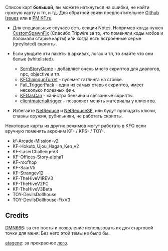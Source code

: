 [CustomSpawnFix]: <https://forums.tripwireinteractive.com/index.php?threads/mutator-customspawnfix.102956/> 'исправляет коды зедов в scripted triggers на старых картах'

[ScrnStoryGame]: <https://www.mediafire.com/file/sf1rm5e688dp9jt/ScrnStoryGame.zip/file>
[KFChaingunTurret]: <https://www.mediafire.com/file/a0t0ypyd5wbbprt/KFChaingunTurret.zip/file>
[Fall_TriggerPack]: <https://www.mediafire.com/file/iyqot9pefdfcub3/Fall_TriggerPack.zip/file>
[KFGasCan]: <https://www.mediafire.com/file/p0d5acpbcunk7sw/KFGasCan.zip/file>
[clientmaterialtrigger]: <https://www.mediafire.com/file/x3ekplflstb3fc8/clientmaterialtrigger.zip/file>

[NetReduce]: <https://forums.tripwireinteractive.com/index.php?threads/utility-de-serverpackage-listing.103071/> 'хак хаков чтобы понизить количество используемых игрой пакетов'
[NetReduceSE]: <https://steamcommunity.com/groups/ScrNBalance/discussions/6/610575007209675730/> 'то же самое но с конфигом'

[DMN666]: <https://forums.tripwireinteractive.com/index.php?members/dmn666.51275/>
[atagene]: <https://www.deviantart.com/atagene>

Список карт **большой**, вы можете наткнуться на ошибки, не найти нужную карту и тп, и тд. Для обратной связи предпочтительнее [Github Issues](https://github.com/Shtoyan/KFStory/issues) или в [PM KF.ru](http://killingfloor.ru/xforum/members/wipemaster.8929/).

* Для специальных случаев есть секции Notes. Например когда нужен [CustomSpawnFix] (Спасибо Tripwire за то, что поменяли коды мобов и поломали старые карты) или когда есть встроенные серые (greylisted) скрипты.
* Если увидите эти пакеты в архивах, логах и тп, то знайте что они белые (whitelisted).

  * [ScrnStoryGame] - добавляет очень много скриптов для диалогов, npc, objective и тп.
  * [KFChaingunTurret] - пулемет гатлинга на стойке.
  * [Fall_TriggerPack] - один из самых старых скриптов, имеет несколько полезных фич.
  * [KFGasCan] - канистра бензина и связанные скрипты.
  * [clientmaterialtrigger] - позволяет менять материалы у клиентов.

* Избегайте [NetReduce] и [NetReduceSE], или будут пропадать ключи, спавны оружия, рубильники, не работать скрипты.

Некоторые карты из других режимов могут работать в KFO если вручную поменять акроним KF- / KFS- / TOY-.

* kf-Arcade-Mission-v2
* KF-Hokuto_Ujou_Hagan_Ken_v2
* KF-LaserChallengeV3
* KF-Offices-Story-alpha1
* KF-roofhop
* KF-SaarV5
* KF-Strangev12
* KF-TheHiveV1REV3
* KF-TheHiveV2FC
* KF-TheHiveV3Beta
* TOY-DevilsDollhouse
* TOY-DevilsDollhouse-FixV3

## Credits

[DMN666]: за его посты и позволение использовать их для стартовой точки для меня. Без него этой темы не было бы.

[atagene]: за прекрасное [лого](https://www.deviantart.com/atagene/art/Killing-Floor-Text-522558359).
